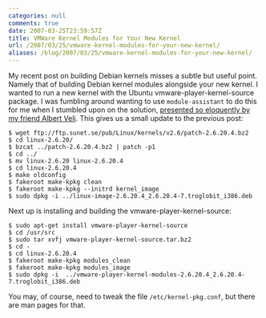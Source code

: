 ```yaml
---
categories: null
comments: true
date: 2007-03-25T23:59:57Z
title: VMWare Kernel Modules for Your New Kernel
url: /2007/03/25/vmware-kernel-modules-for-your-new-kernel/
aliases: /blog/2007/03/25/vmware-kernel-modules-for-your-new-kernel/
---
```


My recent post on building Debian kernels misses a subtle but useful
point.  Namely that of building Debian kernel modules alongside your new
kernel.  I wanted to run a new kernel with the Ubuntu
vmware-player-kernel-source package.  I was fumbling around wanting to
use `module-assistant` to do this for me when I stumbled upon on the
solution, [presented so eloquently by my friend Albert Veli][1].  This
gives us a small update to the previous post:

```
$ wget ftp://ftp.sunet.se/pub/Linux/kernels/v2.6/patch-2.6.20.4.bz2
$ cd linux-2.6.20/
$ bzcat ../patch-2.6.20.4.bz2 | patch -p1
$ cd ../
$ mv linux-2.6.20 linux-2.6.20.4
$ cd linux-2.6.20.4
$ make oldconfig
$ fakeroot make-kpkg clean
$ fakeroot make-kpkg --initrd kernel_image
$ sudo dpkg -i ../linux-image-2.6.20.4_2.6.20.4-7.troglobit_i386.deb
```

Next up is installing and building the vmware-player-kernel-source:

```
$ sudo apt-get install vmware-player-kernel-source
$ cd /usr/src
$ sudo tar xvfj vmware-player-kernel-source.tar.bz2
$ cd -
$ cd linux-2.6.20.4
$ fakeroot make-kpkg modules_clean
$ fakeroot make-kpkg modules_image
$ sudo dpkg -i  ../vmware-player-kernel-modules-2.6.20.4_2.6.20.4-7.troglobit_i386.deb
```

You may, of course, need to tweak the file `/etc/kernel-pkg.conf`, but
there are man pages for that.

[1]: http://ubuntuforums.org/showthread.php?p=1266060#post1266060

